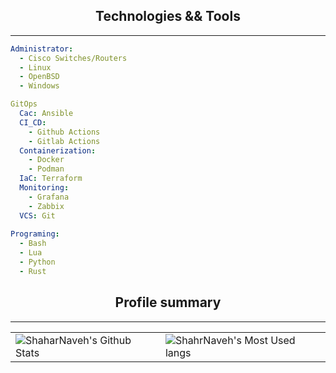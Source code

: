 <h2 align="center">Technologies && Tools</h2>

<hr>

```yaml
Administrator:
  - Cisco Switches/Routers
  - Linux
  - OpenBSD
  - Windows

GitOps
  Cac: Ansible
  CI_CD:
    - Github Actions
    - Gitlab Actions
  Containerization:
    - Docker
    - Podman
  IaC: Terraform
  Monitoring:
    - Grafana
    - Zabbix
  VCS: Git
  
Programing:
  - Bash
  - Lua
  - Python
  - Rust
```

<h2 align="center">Profile summary</h2>
<hr>
<table style="width:100%">
    <tr>
        <td>
            <img alt="ShaharNaveh's Github Stats" src="https://github-readme-stats.vercel.app/api?username=ShaharNaveh&show_icons=true&hide_border=true"/>
        </td>
        <td>
            <img alt="ShahrNaveh's Most Used langs" src="https://github-readme-stats.vercel.app/api/top-langs/?username=ShaharNaveh" />
        </td>
    </tr>
</table>
